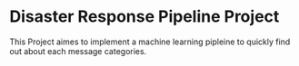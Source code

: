 # Disaster Response Pipeline Project

This Project aimes to implement a machine learning pipleine to quickly find out about each message categories.


